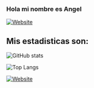 ### Hola mi nombre es Angel 

[![Website](https://img.shields.io/website?url=https%3A%2F%2Fangelgranadosuacm.github.io%2F&up_message=Visitar&up_color=green)](https://angelgranadosuacm.github.io/)

## Mis estadisticas son:


![GitHub stats](https://github-readme-stats.vercel.app/api?username=AngelGranadosUACM&show_icons=true&theme=merko) 

![Top Langs](https://github-readme-stats.vercel.app/api/top-langs/?username=AngelGranadosUACM&show_icons=true&theme=merko)


[![Website](https://img.shields.io/website?url=https%3A%2F%2Fangelgranadosuacm.github.io%2F&up_message=Visitar&up_color=green)](https://angelgranadosuacm.github.io/)


